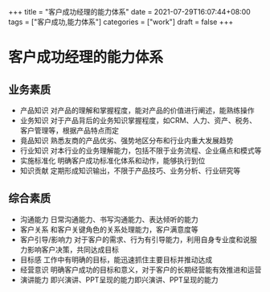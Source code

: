 +++
title = "客户成功经理的能力体系"
date = 2021-07-29T16:07:44+08:00
tags = ["客户成功,能力体系"]
categories = ["work"]
draft = false
+++
# 客户成功经理的能力体系 
## 业务素质
- 产品知识
对产品的理解和掌握程度，能对产品的价值进行阐述，能熟练操作
- 业务知识
对于产品背后的业务知识掌握程度，如CRM、人力、资产、税务、客户管理等，根据产品特点而定
- 竟品知识
熟悉友商的产品优劣、强势地区分布和行业内重大发展趋势
- 行业知识
对本行业的业务理解能力，包括不限于业务流程、企业痛点和模式等
- 实施标准化
明确客户成功标准化体系和动作，能够执行到位
- 知识贡献
定期形成知识输出，不限于产品技巧、业务分析、行业研究等

## 综合素质
- 沟通能力
日常沟通能力、书写沟通能力、表达倾听的能力
- 客户关系
和客户关键角色的关系处理能力，客户满意度等
- 客户引导/影响力
对于客户的需求、行为有引导能力，利用自身专业度和说服力影响客户决策，共同达成目标
- 目标感
工作中有明确的目标，能迅速抓住主要目标并推动达成
- 经营意识
明确客户成功的目标和意义，对于客户的长期经营能有效推进和运营
- 演讲能力
即兴演讲、PPT呈现的能力即兴演讲、PPT呈现的能力
